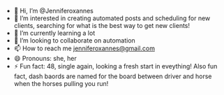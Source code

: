 - 👋 Hi, I’m @Jenniferoxannes
- 👀 I’m interested in creating automated posts and scheduling for new clients, searching for what is the best way to get new clients!
- 🌱 I’m currently learning a lot
- 💞️ I’m looking to collaborate on automation
- 📫 How to reach me jenniferoxannes@gmail.com
- 😄 Pronouns: she, her
- ⚡ Fun fact: 48, single again, looking a fresh start in eveything! Also fun fact, dash baords are named for the board between driver and horse when the horses pulling you run! 

<!---
Jenniferoxannes/Jenniferoxannes is a ✨ special ✨ repository because its `README.md` (this file) appears on your GitHub profile.
You can click the Preview link to take a look at your changes.
--->
